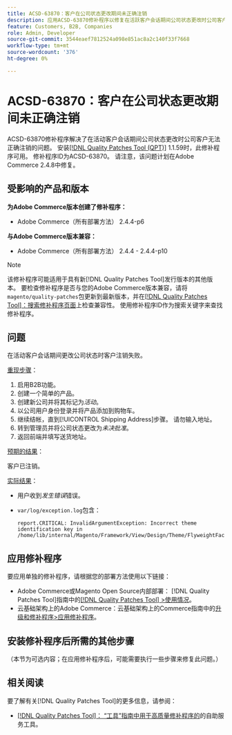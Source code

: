 ```yaml
---
title: ACSD-63870：客户在公司状态更改期间未正确注销
description: 应用ACSD-63870修补程序以修复在活跃客户会话期间公司状态更改时公司客户无法正确注销的Adobe Commerce问题。
feature: Customers, B2B, Companies
role: Admin, Developer
source-git-commit: 3544eaef7812524a098e851ac8a2c140f33f7668
workflow-type: tm+mt
source-wordcount: '376'
ht-degree: 0%

---
```



# ACSD-63870：客户在公司状态更改期间未正确注销

ACSD-63870修补程序解决了在活动客户会话期间公司状态更改时公司客户无法正确注销的问题。 安装[[!DNL Quality Patches Tool (QPT)]](/help/tools/quality-patches-tool/quality-patches-tool-to-self-serve-quality-patches.md) 1.1.59时，此修补程序可用。 修补程序ID为ACSD-63870。 请注意，该问题计划在Adobe Commerce 2.4.8中修复。

## 受影响的产品和版本

**为Adobe Commerce版本创建了修补程序：**

* Adobe Commerce（所有部署方法） 2.4.4-p6

**与Adobe Commerce版本兼容：**

* Adobe Commerce（所有部署方法） 2.4.4 - 2.4.4-p10

>[!NOTE]
>
>该修补程序可能适用于具有新[!DNL Quality Patches Tool]发行版本的其他版本。 要检查修补程序是否与您的Adobe Commerce版本兼容，请将`magento/quality-patches`包更新到最新版本，并在[[!DNL Quality Patches Tool]：搜索修补程序页面](https://experienceleague.adobe.com/tools/commerce-quality-patches/index.html?lang=zh-Hans)上检查兼容性。 使用修补程序ID作为搜索关键字来查找修补程序。

## 问题

在活动客户会话期间更改公司状态时客户注销失败。

<u>重现步骤</u>：

1. 启用B2B功能。
1. 创建一个简单的产品。
1. 创建新公司并将其标记为&#x200B;*活动*。
1. 以公司用户身份登录并将产品添加到购物车。
1. 继续结帐，直到[!UICONTROL Shipping Address]步骤。 请勿输入地址。
1. 转到管理员并将公司状态更改为&#x200B;*未决批准*。
1. 返回前端并填写送货地址。

<u>预期的结果</u>：

客户已注销。

<u>实际结果</u>：

* 用户收到&#x200B;*发生错误*&#x200B;错误。
* `var/log/exception.log`包含：

  ```
  report.CRITICAL: InvalidArgumentException: Incorrect theme identification key in /home/lib/internal/Magento/Framework/View/Design/Theme/FlyweightFactory.php:60
  ```


## 应用修补程序

要应用单独的修补程序，请根据您的部署方法使用以下链接：

* Adobe Commerce或Magento Open Source内部部署： [!DNL Quality Patches Tool]指南中的[[!DNL Quality Patches Tool] >使用情况](/help/tools/quality-patches-tool/usage.md)。
* 云基础架构上的Adobe Commerce：云基础架构上的Commerce指南中的[升级和修补程序>应用修补程序](https://experienceleague.adobe.com/docs/commerce-cloud-service/user-guide/develop/upgrade/apply-patches.html?lang=zh-Hans)。

## 安装修补程序后所需的其他步骤

（本节为可选内容；在应用修补程序后，可能需要执行一些步骤来修复此问题。） 

## 相关阅读

要了解有关[!DNL Quality Patches Tool]的更多信息，请参阅：

* [[!DNL Quality Patches Tool]： “工具”指南中用于高质量修补程序的](/help/tools/quality-patches-tool/quality-patches-tool-to-self-serve-quality-patches.md)的自助服务工具。

